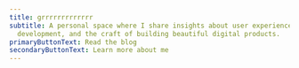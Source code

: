 ```yaml
---
title: grrrrrrrrrrrrr
subtitle: A personal space where I share insights about user experience, web
  development, and the craft of building beautiful digital products.
primaryButtonText: Read the blog
secondaryButtonText: Learn more about me
---
```

